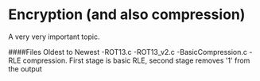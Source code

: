 # Encryption (and also compression)
A very very important topic.

####Files Oldest to Newest
-ROT13.c
-ROT13_v2.c
-BasicCompression.c - RLE compression. First stage is basic RLE, second stage removes '1' from the output
